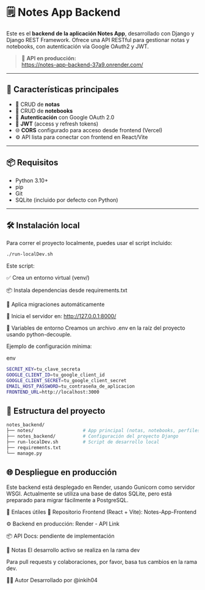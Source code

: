 # 🗒️ Notes App Backend

Este es el **backend de la aplicación Notes App**, desarrollado con Django y Django REST Framework. Ofrece una API RESTful para gestionar notas y notebooks, con autenticación vía Google OAuth2 y JWT.

> 🔗 **API en producción:**  
> https://notes-app-backend-37a9.onrender.com/

---

## 🚀 Características principales

- 📝 CRUD de **notas**
- 📁 CRUD de **notebooks**
- 🔐 **Autenticación** con Google OAuth 2.0
- 🔄 **JWT** (access y refresh tokens)
- 🌐 **CORS** configurado para acceso desde frontend (Vercel)
- ⚙️ API lista para conectar con frontend en React/Vite

---

## 📦 Requisitos

- Python 3.10+
- pip
- Git
- SQLite (incluido por defecto con Python)

---

## 🛠️ Instalación local

Para correr el proyecto localmente, puedes usar el script incluido:

```bash
./run-localDev.sh
```
Este script:

✅ Crea un entorno virtual (venv/)

📦 Instala dependencias desde requirements.txt

🔄 Aplica migraciones automáticamente

🚀 Inicia el servidor en: http://127.0.0.1:8000/

🔐 Variables de entorno
Creamos un archivo .env en la raíz del proyecto usando python-decouple.

Ejemplo de configuración mínima:

env
```bash
SECRET_KEY=tu_clave_secreta
GOOGLE_CLIENT_ID=tu_google_client_id
GOOGLE_CLIENT_SECRET=tu_google_client_secret
EMAIL_HOST_PASSWORD=tu_contraseña_de_aplicacion
FRONTEND_URL=http://localhost:3000
```
## 📁 Estructura del proyecto
```bash
notes_backend/
├── notes/                  # App principal (notas, notebooks, perfiles)
├── notes_backend/          # Configuración del proyecto Django
├── run-localDev.sh         # Script de desarrollo local
├── requirements.txt
└── manage.py
```

## 🌐 Despliegue en producción
Este backend está desplegado en Render, usando Gunicorn como servidor WSGI.
Actualmente se utiliza una base de datos SQLite, pero está preparado para migrar fácilmente a PostgreSQL.

🔗 Enlaces útiles
🧠 Repositorio Frontend (React + Vite): Notes-App-Frontend

⚙️ Backend en producción: Render - API Link

📦 API Docs: pendiente de implementación

📌 Notas
El desarrollo activo se realiza en la rama dev

Para pull requests y colaboraciones, por favor, basa tus cambios en la rama dev.

🧑‍💻 Autor
Desarrollado por @inkih04








